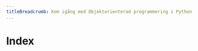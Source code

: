 ```yaml
---
titleBreadcrumb: Kom igång med Objektorienterad programmering i Python
...
```

Index
===============================
